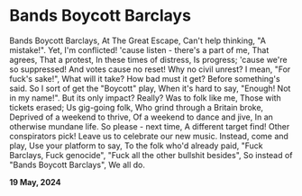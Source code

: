 # Bands Boycott Barclays

Bands Boycott Barclays,
At The Great Escape,
Can't help thinking, "A mistake!".
Yet, I'm conflicted!
'cause listen - there's a part of me,
That agrees,
That a protest,
In these times of distress,
Is progress;
'cause we're so suppressed!
And votes cause no reset!
Why no civil unrest?
I mean, "For fuck's sake!",
What will it take?
How bad must it get?
Before something's said.
So I sort of get the "Boycott" play,
When it's hard to say,
"Enough! Not in my name!".
But its only impact? Really?
Was to folk like me,
Those with tickets erased;
Us gig-going folk,
Who grind through a Britain broke,
Deprived of a weekend to thrive,
Of a weekend to dance and jive,
In an otherwise mundane life.
So please - next time,
A different target find!
Other conspirators pick!
Leave us to celebrate our new music.
Instead, come and play,
Use your platform to say,
To the folk who'd already paid,
"Fuck Barclays, Fuck genocide",
"Fuck all the other bullshit besides",
So instead of "Bands Boycott Barclays",
We all do.

**19 May, 2024**

&nbsp;
